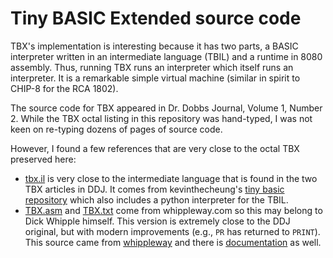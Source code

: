 # Tiny BASIC Extended source code

TBX's implementation is interesting because it has two parts, a BASIC
interpreter written in an intermediate language (TBIL) and a runtime in 8080
assembly. Thus, running TBX runs an interpreter which itself runs an
interpreter. It is a remarkable simple virtual machine (similar in spirit to
CHIP-8 for the RCA 1802).

The source code for TBX appeared in Dr. Dobbs Journal, Volume 1, Number 2. While
the TBX octal listing in this repository was hand-typed, I was not keen on
re-typing dozens of pages of source code.

However, I found a few references that are very close to the octal TBX preserved
here:

- [tbx.il](tbx.il) is very close to the intermediate language that is found in
  the two TBX articles in DDJ. It comes from kevinthecheung's
  [tiny basic repository](https://github.com/kevinthecheung/tiny-basic.git)
  which also includes a python interpreter for the TBIL.
- [TBX.asm](TBX.asm) and [TBX.txt](TBX.txt) come from whippleway.com so this may
  belong to Dick Whipple himself. This version is extremely close to the DDJ
  original, but with modern improvements (e.g., `PR` has returned to `PRINT`).
  This source came from
  [whippleway](https://www.whippleway.com/Source_Code/TBX.asm) and there is
  [documentation](https://www.whippleway.com/documents/TINY%20BASIC%20INTRODUCTON.pdf)
  as well.
